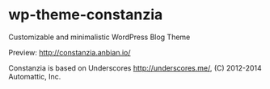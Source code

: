 # wp-theme-constanzia
Customizable and minimalistic WordPress Blog Theme

Preview: http://constanzia.anbian.io/

Constanzia is based on Underscores http://underscores.me/, (C) 2012-2014 Automattic, Inc.
